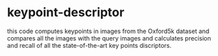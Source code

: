# keypoint-descriptor

this code computes keypoints in images from the Oxford5k dataset and compares
all the images with the query images and calculates precision and recall of all
the state-of-the-art key points discriptors.
